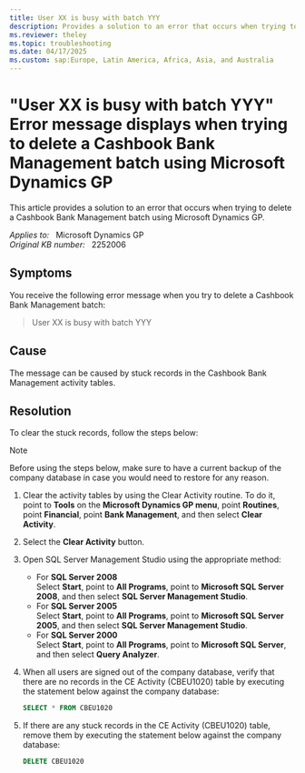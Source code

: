 ```yaml
---
title: User XX is busy with batch YYY
description: Provides a solution to an error that occurs when trying to delete a Cashbook Bank Management batch using Microsoft Dynamics GP.
ms.reviewer: theley
ms.topic: troubleshooting
ms.date: 04/17/2025
ms.custom: sap:Europe, Latin America, Africa, Asia, and Australia
---
```

# "User XX is busy with batch YYY" Error message displays  when trying to delete a Cashbook Bank Management batch using Microsoft Dynamics GP

This article provides a solution to an error that occurs when trying to delete a Cashbook Bank Management batch using Microsoft Dynamics GP.

_Applies to:_ &nbsp; Microsoft Dynamics GP  
_Original KB number:_ &nbsp; 2252006

## Symptoms

You receive the following error message when you try to delete a Cashbook Bank Management batch:

> User XX is busy with batch YYY

## Cause

The message can be caused by stuck records in the Cashbook Bank Management activity tables.

## Resolution

To clear the stuck records, follow the steps below:

> [!NOTE]
> Before using the steps below, make sure to have a current backup of the company database in case you would need to restore for any reason.

1. Clear the activity tables by using the Clear Activity routine.  To do it, point to **Tools** on the **Microsoft Dynamics GP menu**, point **Routines**, point **Financial**, point **Bank Management**, and then select **Clear Activity**.

2. Select the **Clear Activity** button.

3. Open SQL Server Management Studio using the appropriate method:

    - For **SQL Server 2008**  
        Select **Start**, point to **All Programs**, point to **Microsoft SQL Server 2008**, and then select **SQL Server Management Studio**.
    - For **SQL Server 2005**  
        Select **Start**, point to **All Programs**, point to **Microsoft SQL Server 2005**, and then select **SQL Server Management Studio**.
    - For **SQL Server 2000**  
        Select **Start**, point to **All Programs**, point to **Microsoft SQL Server**, and then select **Query Analyzer**.

4. When all users are signed out of the company database, verify that there are no records in the CE Activity (CBEU1020) table by executing the statement below against the company database:

    ```sql
    SELECT * FROM CBEU1020
    ```

5. If there are any stuck records in the CE Activity (CBEU1020) table, remove them by executing the statement below against the company database:

    ```sql
    DELETE CBEU1020
    ```
